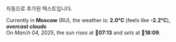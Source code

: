 
자동으로 추가된 텍스트입니다.

<!--START_SECTION:weather:moscow-->
Currently in **Moscow** (RU), the weather is: **2.0°C** (feels like **-2.2°C**), ***overcast clouds***<br/>
On *March 04, 2025*, the *sun rises* at 🌅**07:13** and *sets* at 🌇**18:09**.
<!--END_SECTION:weather-->

